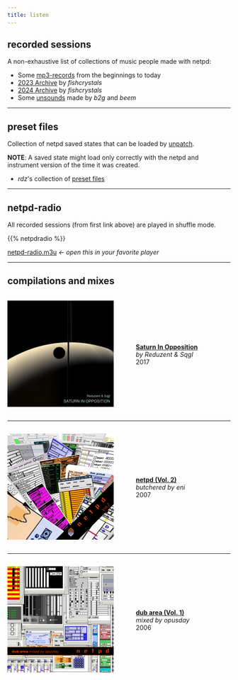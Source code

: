 ```yaml
---
title: listen
---
```


## recorded sessions

A non-exhaustive list of collections of music people made with netpd:

  * Some [mp3-records](/sessions/?C=N;O=D) from the beginnings to today
  * [2023 Archive](https://archive.org/details/fishcrystals-produces-netpdz-greatest-soup-recipes-live-2023-320kmp3/) by _fishcrystals_
  * [2024 Archive](https://archive.org/details/netpd-oh-24/) by _fishcrystals_
  * Some [unsounds](https://soundcloud.com/unsounds-netpd) made by _b2g_ and _beem_

---

## preset files

Collection of netpd saved states that can be loaded by [unpatch](../docs/unpatch).

**NOTE**: A saved state might load only correctly with the netpd and instrument
version of the time it was created.

  * _rdz_'s collection of [preset files](/~roman/presets/)

---

## netpd-radio

All recorded sessions (from first link above) are played in shuffle mode.

{{% netpdradio  %}}

[netpd-radio.m3u](netpd-radio.m3u) *← open this in your favorite player*



---

## compilations and mixes

<div style="display: flex; align-items: center; justify-content: left;">
<div>

[![Saturn In Opposition](images/saturn_in_opposition_cover_240x240.jpg)](saturn-in-opposition)  

</div><div style="margin-left: 50px">

**[Saturn In Opposition](saturn-in-opposition)**  
*by Reduzent & Sqgl*  
2017

</div></div>

---

<div style="display: flex; align-items: center; justify-content: left;">
<div>

[![netpd Vol. 2](images/netpd-vol2.jpg)](netpd-vol-2)  

</div><div style="margin-left: 50px">

**[netpd (Vol. 2)](netpd-vol-2)**  
*butchered by eni*  
2007

</div></div>

---

<div style="display: flex; align-items: center; justify-content: left;">
<div>

[![netpd dubarea mixed by opusday](images/netpd-dubarea.jpg)](dub-area-vol-1)  

</div><div style="margin-left: 50px">

**[dub area (Vol. 1)](dub-area-vol-1)**  
*mixed by opusday*  
2006

</div></div>
